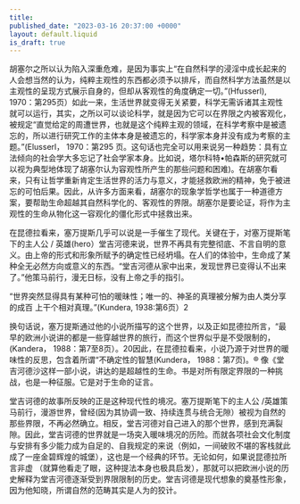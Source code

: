 ```yaml
---
title: 
published_date: "2023-03-16 20:37:00 +0000"
layout: default.liquid
is_draft: true
---
```


胡塞尔之所以认为陷入深重危难，是因为事实上“在自然科学的浸淫中成长起来的人会想当然的认为，纯粹主观性的东西都必须予以排斥，而自然科学方法虽然是以主观性的呈现方式展示自身的，但却从客观性的角度确定一切。”(Hfusserl), 1970：第295页）如此一来，生活世界就变得无关紧要，科学无需诉诸其主观性就可以运行，其实，之所以可以谈论科学，就是因为它可以在界限之内被客观化，被规定“直觉给定的周遭世界，也就是这个纯粹主观的领域，在科学考察中是被遗忘的，所以进行研究工作的主体本身是被遗忘的，科学家本身并没有成为考察的主题。”(Elusserl， 1970：第295 页。这句话也完全可以用来说另一种趋势：具有立法倾向的社会学大多忘记了社会学家本身。比如说，塔尔科特•帕森斯的研究就可以视为典型地体现了胡塞尔认为容观性所产生的那些问题和困难)。在胡塞尔看来，只有让哲学重新肯定生活世界的活力与意义，才能拯救欧洲的精神，免于被进忘的可怕后果。因此，从许多方面来看，胡塞尔的现象学哲学也属于一种道德方案，要帮助生命超越其自然科学化的、客观性的界限。胡塞尔是要论证，将作为主观性的生命从物化这一容观化的僵化形式中拯救出来。

在昆德拉看来，塞万提斯几乎可以说是一手催生了现代。关键在于，对塞万提斯笔下的主人公 / 英雄(hero）堂吉河德来说，世界不再具有完整彻底、不言自明的意义。由上帝的形式和形象所赋予的确定性已经坍塌。在人们的体验中，生命成了某种全无必然方向或意义的东西。“堂吉河德从家中出来，发现世界已变得认不出来了。”他策马前行，漫无日标，没有上帝之手的指引。

“世界突然显得具有某种可怕的暖昧性；唯一的、神圣的真理被分解为由人类分享的成百 上干个相对真理。”(Kundera, 1938:第6页）2

换句话说，塞万提斯通过他的小说所描写的这个世界，以及正如昆德拉所言，“最早的欧洲小说讲的都是一些穿越世界的旅行，而这个世界似乎是不受限制的，(Kandera， 1988：第7至8页）。20因此，在昆德拉看来，小说乃源于对世界的暖味性的反思，包含着所谓“不确定性的智慧(Kundera， 1988：第7页)。® 像《堂吉河德沙这样一部小说，讲达的是超越性的生命。书是对所有限定界限的一种挑战，也是一种征服。它是对于生命的证言。

堂吉诃德的故事所反映的正是这种现代性的境况。塞万提斯笔下的主人公 /英雄策马前行，漫游世界，曾经(因为其协调一致、持续连贯与统合无隙）被视为自然的那些界限，不再必然确立。相反，堂吉河德对自己进入的那个世界，感到充满裂隙。因此，堂吉诃德的世界就是一场突入暖味境况的历险。而就各项社会文化制度与安排有多少能力成为自足的、自我规定的来说（例如，一间破败不堪的客栈就此成了一座金碧辉煌的城堡），这也是一个经典的环节。无论如何，如果说昆德拉所言非虚 （就算他看走了眼，这种提法本身也极具启发），那就可以把欧洲小说的历史解释为堂吉河德逐渐受到界限限制的历史。堂吉诃德是现代想象的奠基性形象，因为他知晓，所谓自然的范畴其实是人为的狡计。